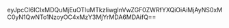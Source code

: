 eyJpcCI6ICIxMDQuMjEuOTIuMTkzIiwgInVwZGF0ZWRfYXQiOiAiMjAyNS0xMC0yN1QwNTo1NzoyOC4xMzY3MjYrMDA6MDAifQ==